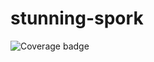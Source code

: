 # stunning-spork 
![Coverage badge](https://img.shields.io/endpoint?url=https://zahid-sarker.github.io/coverage.json)
